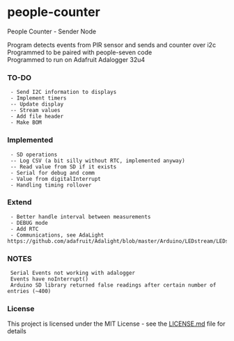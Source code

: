   # people-counter

  People Counter - Sender Node

  Program detects events from PIR sensor and sends and counter over i2c
  Programmed to be paired with people-seven code  
  Programmed to run on Adafruit Adalogger 32u4


  ### TO-DO

 ```
  - Send I2C information to displays
  - Implement timers
  -- Update display
  -- Stream values
  - Add file header
  - Make BOM
 ```

  ### Implemented

 ```
  - SD operations
  -- Log CSV (a bit silly without RTC, implemented anyway)
  -- Read value from SD if it exists
  - Serial for debug and comm
  - Value from digitalInterrupt
  - Handling timing rollover
 ```

  ### Extend

 ```
  - Better handle interval between measurements
  - DEBUG mode
  - Add RTC
  - Communications, see AdaLight https://github.com/adafruit/Adalight/blob/master/Arduino/LEDstream/LEDstream.pde
 ```

  ### NOTES

 ```
  Serial Events not working with adalogger
  Events have noInterrupt()
  Arduino SD library returned false readings after certain number of entries (~400)
 ```

  ### License

  This project is licensed under the MIT License - see the [LICENSE.md](LICENSE.md) file for details
